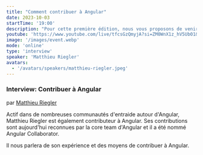 ```yaml
---
title: "Comment contribuer à Angular"
date: 2023-10-03
startTime: '19:00'
description: "Pour cette première édition, nous vous proposons de venir à la rencontre de Nicolas Frizzarin et Matthieu Riegler, deux experts de la communauté Angular."
youtube: 'https://www.youtube.com/live/tfcsGzQmyjA?si=ZM0WnX1z_hV5Ub01&t=3164'
image: '/images/event.webp'
mode: 'online'
type: 'interview'
speaker: 'Matthieu Riegler'
avatars:
  - '/avatars/speakers/matthieu-riegler.jpeg'
---
```

### Interview: Contribuer à Angular
par [Matthieu Riegler](https://twitter.com/Jean__Meche)

Actif dans de nombreuses communautés d'entraide autour d'Angular, Matthieu Riegler est également contributeur à Angular.
Ses contributions sont aujourd'hui reconnues par la core team d'Angular et il a été nommé Angular Collaborator.

Il nous parlera de son expérience et des moyens de contribuer à Angular.
